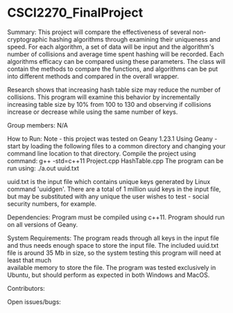 # CSCI2270_FinalProject

Summary:
This project will compare the effectiveness of several non-cryptographic 
hashing algorithms through examining their uniqueness and speed. For each
algorithm, a set of data will be input and the algorithm's number of 
collisions and average time spent hashing will be recorded. Each algorithms
efficacy can be compared using these parameters. The class will contain
the methods to compare the functions, and algorithms can be put into
different methods and compared in the overall wrapper. 

Research shows that increasing hash table size may reduce the number of 
collisions. This program will examine this behavior by incrementally 
increasing table size by 10% from 100 to 130 and observing if collisions
increase or decrease while using the same number of keys.

Group members:
N/A

How to Run:
Note - this project was tested on Geany 1.23.1
Using Geany - start by loading the following files to a common directory 
and changing your command line location to that directory. Compile the
project using command: 
g++ -std=c++11 Project.cpp HashTable.cpp
The program can be run using:
./a.out uuid.txt

uuid.txt is the input file which contains unique keys generated by Linux
command 'uuidgen'. There are a total of 1 million uuid keys in the input 
file, but may be substituted with any unique the user wishes to test - 
social security numbers, for example.

Dependencies:
Program must be compiled using c++11.
Program should run on all versions of Geany.

System Requirements:
The program reads through all keys in the input file and thus needs enough
space to store the input file. The included uuid.txt file is around 35 Mb
in size, so the system testing this program will need at least that much  
available memory to store the file. The program was tested exclusively in 
Ubuntu, but should perform as expected in both Windows and MacOS.

Contributors:

Open issues/bugs:


